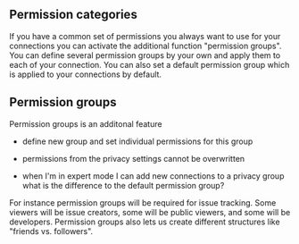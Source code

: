 ## Permission categories
If you have a common set of permissions you always want to use for your connections you can activate the additional function "permission groups". You can define several permission groups by your own and apply them to each of your connection. You can also set a default permission group which is applied to your connections by default.

## Permission groups
Permission groups is an additonal feature
- define new group and set individual permissions for this group
- permissions from the privacy settings cannot be overwritten

- when I'm in expert mode I can add new connections to a privacy group
what is the difference to the default permission group?

For instance permission groups will be required for issue tracking. Some viewers will be issue creators, some will be public viewers, and some will be developers. Permission groups also lets us create different structures like "friends vs. followers".

